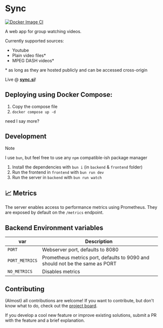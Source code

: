 # Sync

[![Docker Image CI](https://github.com/MaticBabnik/shitty-sync/actions/workflows/docker-images.yml/badge.svg)](https://github.com/MaticBabnik/shitty-sync/actions/workflows/docker-images.yml)

A web app for group watching videos.

Currently supported sources:

-   Youtube
-   Plain video files\*
-   MPEG DASH videos\*

\* as long as they are hosted publicly and can be accessed cross-origin

Live @ [**sync.si**](https://sync.si/)!

## Deploying using Docker Compose:

1. Copy the compose file
2. `docker compose up -d`

need I say more?

## Development

> [!NOTE]
> I use `bun`, but feel free to use any `npm` compatible-ish package manager

1. Install the dependencies with `bun i` (in `backend` & `frontend` folder)
2. Run the frontend in `frontend` with `bun run dev`
3. Run the server in `backend` with `bun run watch`

## 📈 Metrics

The server enables access to performance metrics using Prometheus. They are exposed by default on the `/metrics`
endpoint.

## Backend Environment variables

| var            | Description                                                                  |
| -------------- | ---------------------------------------------------------------------------- |
| `PORT`         | Webserver port, defaults to 8080                                             |
| `PORT_METRICS` | Prometheus metrics port, defaults to 9090 and should not be the same as PORT |
| `NO_METRICS`   | Disables metrics                                                             |

## Contributing

(Almost) all contributions are welcome! If you want to contribute, but don't know what to do, check out
the [project board](https://github.com/MaticBabnik/shitty-sync/projects/1).

If you develop a cool new feature or improve existing solutions, submit a PR with the feature and a brief explanation.
